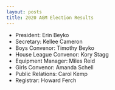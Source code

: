 ```yaml
---
layout: posts
title: 2020 AGM Election Results
---
```

* President: Erin Beyko
* Secretary: Kellee Cameron
* Boys Convenor: Timothy Beyko
* House League Convenor: Kory Stagg
* Equipment Manager: Miles Reid
* Girls Convenor: Amanda Schell
* Public Relations: Carol Kemp
* Registrar: Howard Ferch
